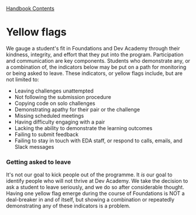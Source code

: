 [Handbook Contents](README.md)

# Yellow flags
We gauge a student's fit in Foundations and Dev Academy through their kindness, integrity, and effort that they put into the program. Participation and communication are key components. Students who demonstrate any, or a combination of, the indicators below may be put on a path for monitoring or being asked to leave. These indicators, or yellow flags include, but are not limited to:

- Leaving challenges unattempted
- Not following the submission procedure
- Copying code on solo challenges
- Demonstrating apathy for their pair or the challenge
- Missing scheduled meetings
- Having difficulty engaging with a pair
- Lacking the ability to demonstrate the learning outcomes
- Failing to submit feedback
- Failing to stay in touch with EDA staff, or respond to calls, emails, and Slack messages


### Getting asked to leave
It's not our goal to kick people out of the programme. It _is_ our goal to identify people who will not thrive at Dev Academy. We take the decision to ask a student to leave seriously, and we do so after considerable thought. Having one yellow flag emerge during the course of Foundations is NOT a deal-breaker in and of itself, but showing a combination or repeatedly demonstrating any of these indicators is a problem.
